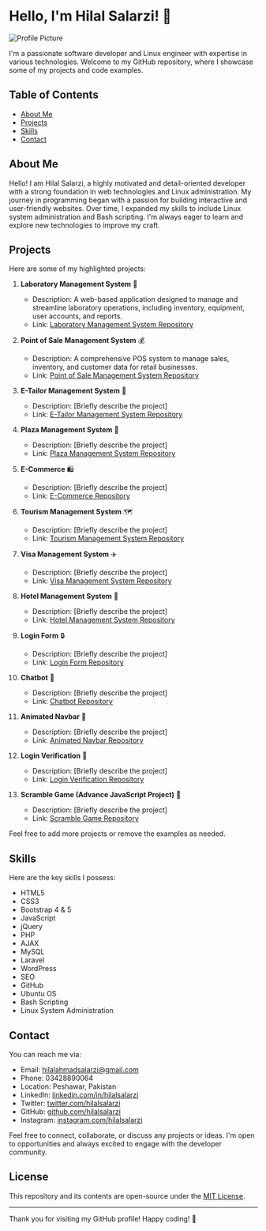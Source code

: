 # Hello, I'm Hilal Salarzi! 👋

![Profile Picture](profile_picture.jpg) <!-- You can add your profile picture here -->

I'm a passionate software developer and Linux engineer with expertise in various technologies. Welcome to my GitHub repository, where I showcase some of my projects and code examples.

## Table of Contents

- [About Me](#about-me)
- [Projects](#projects)
- [Skills](#skills)
- [Contact](#contact)

## About Me

Hello! I am Hilal Salarzi, a highly motivated and detail-oriented developer with a strong foundation in web technologies and Linux administration. My journey in programming began with a passion for building interactive and user-friendly websites. Over time, I expanded my skills to include Linux system administration and Bash scripting. I'm always eager to learn and explore new technologies to improve my craft.

## Projects

Here are some of my highlighted projects:

1. **Laboratory Management System** 💼
   - Description: A web-based application designed to manage and streamline laboratory operations, including inventory, equipment, user accounts, and reports.
   - Link: [Laboratory Management System Repository](https://github.com/hilalsalarzi/full_updated_lab)

2. **Point of Sale Management System** 💰
   - Description: A comprehensive POS system to manage sales, inventory, and customer data for retail businesses.
   - Link: [Point of Sale Management System Repository](https://github.com/hilalsalarzi/pos)

3. **E-Tailor Management System** 👕
   - Description: [Briefly describe the project]
   - Link: [E-Tailor Management System Repository](https://github.com/hilalsalarzi/tailor)

4. **Plaza Management System** 🏢
   - Description: [Briefly describe the project]
   - Link: [Plaza Management System Repository](https://github.com/hilalsalarzi/plaza)

5. **E-Commerce** 🛍️
   - Description: [Briefly describe the project]
   - Link: [E-Commerce Repository](https://github.com/hilalsalarzi/E-commerce)

6. **Tourism Management System** 🗺️
   - Description: [Briefly describe the project]
   - Link: [Tourism Management System Repository](https://github.com/hilalsalarzi/picnic_spot)

7. **Visa Management System** ✈️
   - Description: [Briefly describe the project]
   - Link: [Visa Management System Repository](https://github.com/hilalsalarzi/visa)

8. **Hotel Management System** 🏨
   - Description: [Briefly describe the project]
   - Link: [Hotel Management System Repository]()

9. **Login Form** 🔒
   - Description: [Briefly describe the project]
   - Link: [Login Form Repository](https://github.com/hilalsalarzi/login_form)

10. **Chatbot** 🤖
    - Description: [Briefly describe the project]
    - Link: [Chatbot Repository](https://github.com/hilalsalarzi/chatbot)

11. **Animated Navbar** 🚀
    - Description: [Briefly describe the project]
    - Link: [Animated Navbar Repository](https://github.com/hilalsalarzi/animated_navbar)

12. **Login Verification** 🔐
    - Description: [Briefly describe the project]
    - Link: [Login Verification Repository](https://github.com/hilalsalarzi/tailor)

13. **Scramble Game (Advance JavaScript Project)** 🎲
    - Description: [Briefly describe the project]
    - Link: [Scramble Game Repository](https://github.com/hilalsalarzi/Scramble-Game-Advance-Javascript-Project)

Feel free to add more projects or remove the examples as needed.

## Skills

Here are the key skills I possess:

- HTML5
- CSS3
- Bootstrap 4 & 5
- JavaScript
- jQuery
- PHP
- AJAX
- MySQL
- Laravel
- WordPress
- SEO
- GitHub
- Ubuntu OS
- Bash Scripting
- Linux System Administration

## Contact

You can reach me via:

- Email: hilalahmadsalarzi@gmail.com
- Phone: 03428890064
- Location: Peshawar, Pakistan
- LinkedIn: [linkedin.com/in/hilalsalarzi](https://www.linkedin.com/in/hilalsalarzi)
- Twitter: [twitter.com/hilalsalarzi](https://twitter.com/hilalsalarzi)
- GitHub: [github.com/hilalsalarzi](https://github.com/hilalsalarzi)
- Instagram: [instagram.com/hilalsalarzi](https://www.instagram.com/hilalsalarzi/)

Feel free to connect, collaborate, or discuss any projects or ideas. I'm open to opportunities and always excited to engage with the developer community.

## License

This repository and its contents are open-source under the [MIT License](LICENSE).

---

Thank you for visiting my GitHub profile! Happy coding! 🚀
